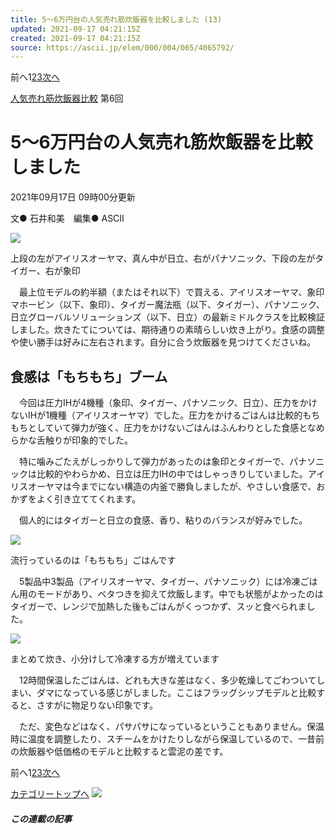 ```yaml
---
title: 5〜6万円台の人気売れ筋炊飯器を比較しました (13)
updated: 2021-09-17 04:21:15Z
created: 2021-09-17 04:21:15Z
source: https://ascii.jp/elem/000/004/065/4065792/
---
```


前へ1[2](https://ascii.jp/elem/000/004/065/4065792/2/)[3](https://ascii.jp/elem/000/004/065/4065792/3/)[次へ](https://ascii.jp/elem/000/004/065/4065792/2/)

 [人気売れ筋炊飯器比較](https://ascii.jp/featuredarticles/3000826/)  第6回

# 5〜6万円台の人気売れ筋炊飯器を比較しました

2021年09月17日 09時00分更新

文● 石井和美　編集● ASCII

[![](https://ascii.jp/img/2021/08/12/3241759/l/4bde4ee5ea916681.jpg)](https://ascii.jp/elem/000/003/241/3241759/img.html)

上段の左がアイリスオーヤマ、真ん中が日立、右がパナソニック、下段の左がタイガー、右が象印

　最上位モデルの約半額（またはそれ以下）で買える、アイリスオーヤマ、象印マホービン（以下、象印）、タイガー魔法瓶（以下、タイガー）、パナソニック、日立グローバルソリューションズ（以下、日立）の最新ミドルクラスを比較検証しました。炊きたてについては、期待通りの素晴らしい炊き上がり。食感の調整や使い勝手は好みに左右されます。自分に合う炊飯器を見つけてくださいね。

## 食感は「もちもち」ブーム

　今回は圧力IHが4機種（象印、タイガー、パナソニック、日立）、圧力をかけないIHが1機種（アイリスオーヤマ）でした。圧力をかけるごはんは比較的もちもちとしていて弾力が強く、圧力をかけないごはんはふんわりとした食感となめらかな舌触りが印象的でした。

　特に噛みごたえがしっかりして弾力があったのは象印とタイガーで、パナソニックは比較的やわらかめ、日立は圧力IHの中ではしゃっきりしていました。アイリスオーヤマは今までにない構造の内釜で勝負しましたが、やさしい食感で、おかずをよく引き立ててくれます。

　個人的にはタイガーと日立の食感、香り、粘りのバランスが好みでした。

[![](https://ascii.jp/img/2021/08/12/3241760/l/a0dbd8467f37f915.jpg)](https://ascii.jp/elem/000/003/241/3241760/img.html)

流行っているのは「もちもち」ごはんです

　5製品中3製品（アイリスオーヤマ、タイガー、パナソニック）には冷凍ごはん用のモードがあり、ベタつきを抑えて炊飯します。中でも状態がよかったのはタイガーで、レンジで加熱した後もごはんがくっつかず、スッと食べられました。

[![](https://ascii.jp/img/2021/08/12/3241761/l/dfc169816bcaea4e.jpg)](https://ascii.jp/elem/000/003/241/3241761/img.html)

まとめて炊き、小分けして冷凍する方が増えています

　12時間保温したごはんは、どれも大きな差はなく、多少乾燥してごわついてしまい、ダマになっている感じがしました。ここはフラッグシップモデルと比較すると、さすがに物足りない印象です。

　ただ、変色などはなく、パサパサになっているということもありません。保温時に温度を調整したり、スチームをかけたりしながら保温しているので、一昔前の炊飯器や低価格のモデルと比較すると雲泥の差です。

前へ1[2](https://ascii.jp/elem/000/004/065/4065792/2/)[3](https://ascii.jp/elem/000/004/065/4065792/3/)[次へ](https://ascii.jp/elem/000/004/065/4065792/2/)

[カテゴリートップへ](https://ascii.jp/kaden/)
![](https://ascii.jp/img/blank.gif)

##### この連載の記事
